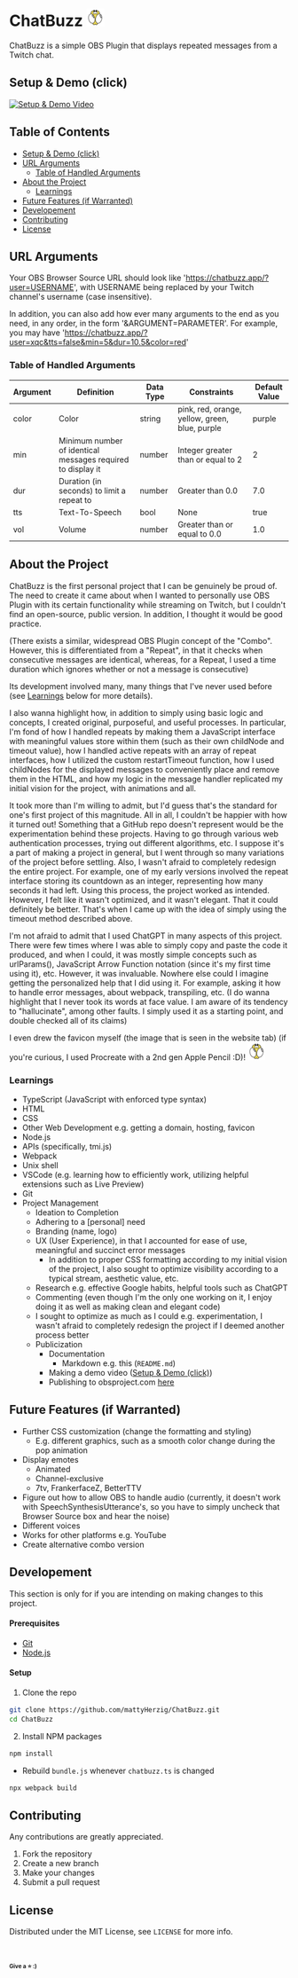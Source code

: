 # ChatBuzz ![](favicon/favicon-32x32.png)
ChatBuzz is a simple OBS Plugin that displays repeated messages from a Twitch chat.

## Setup & Demo (click)
[![Setup & Demo Video](https://img.youtube.com/vi/H00uMktz4qo/0.jpg)](https://youtu.be/H00uMktz4qo "ChatBuzz Setup & Demo")

## Table of Contents
* [Setup & Demo (click)](#setup--demo-click)
* [URL Arguments](#url-arguments)
  * [Table of Handled Arguments](#table-of-handled-arguments)
* [About the Project](#about-the-project)
  * [Learnings](#learnings)
* [Future Features (if Warranted)](#future-features-if-warranted)
* [Developement](#developement)
* [Contributing](#contributing)
* [License](#license)

## URL Arguments
Your OBS Browser Source URL should look like 'https://chatbuzz.app/?user=USERNAME', with USERNAME being replaced by your Twitch channel's username (case insensitive).

In addition, you can also add how ever many arguments to the end as you need, in any order, in the form '&ARGUMENT=PARAMETER'. For example, you may have 'https://chatbuzz.app/?user=xqc&tts=false&min=5&dur=10.5&color=red'

### Table of Handled Arguments
| Argument | Definition                                                  | Data Type | Constraints                                    | Default Value |
|----------|-------------------------------------------------------------|-----------|------------------------------------------------|---------------|
| color    | Color                                                       | string    | pink, red, orange, yellow, green, blue, purple | purple        |
| min      | Minimum number of identical messages required to display it | number    | Integer greater than or equal to 2             | 2             |
| dur      | Duration (in seconds) to limit a repeat to                  | number    | Greater than 0.0                               | 7.0           |
| tts      | Text-To-Speech                                              | bool      | None                                           | true          |
| vol      | Volume                                                      | number    | Greater than or equal to 0.0                   | 1.0           |

## About the Project
ChatBuzz is the first personal project that I can be genuinely be proud of. The need to create it came about when I wanted to personally use OBS Plugin with its certain functionality while streaming on Twitch, but I couldn't find an open-source, public version. In addition, I thought it would be good practice.

(There exists a similar, widespread OBS Plugin concept of the "Combo". However, this is differentiated from a "Repeat", in that it checks when consecutive messages are identical, whereas, for a Repeat, I used a time duration which ignores whether or not a message is consecutive)

Its development involved many, many things that I've never used before (see [Learnings](#learnings) below for more details). 

I also wanna highlight how, in addition to simply using basic logic and concepts, I created original, purposeful, and useful processes. In particular, I'm fond of how I handled repeats by making them a JavaScript interface with meaningful values store within them (such as their own childNode and timeout value), how I handled active repeats with an array of repeat interfaces, how I utilized the custom restartTimeout function, how I used childNodes for the displayed messages to conveniently place and remove them in the HTML, and how my logic in the message handler replicated my initial vision for the project, with animations and all.

It took more than I'm willing to admit, but I'd guess that's the standard for one's first project of this magnitude. All in all, I couldn't be happier with how it turned out! Something that a GitHub repo doesn't represent would be the experimentation behind these projects. Having to go through various web authentication processes, trying out different algorithms, etc. I suppose it's a part of making a project in general, but I went through so many variations of the project before settling. Also, I wasn't afraid to completely redesign the entire project. For example, one of my early versions involved the repeat interface storing its countdown as an integer, representing how many seconds it had left. Using this process, the project worked as intended. However, I felt like it wasn't optimized, and it wasn't elegant. That it could definitely be better. That's when I came up with the idea of simply using the timeout method described above.

I'm not afraid to admit that I used ChatGPT in many aspects of this project. There were few times where I was able to simply copy and paste the code it produced, and when I could, it was mostly simple concepts such as urlParams(), JavaScript Arrow Function notation (since it's my first time using it), etc. However, it was invaluable. Nowhere else could I imagine getting the personalized help that I did using it. For example, asking it how to handle error messages, about webpack, transpiling, etc. (I do wanna highlight that I never took its words at face value. I am aware of its tendency to "hallucinate", among other faults. I simply used it as a starting point, and double checked all of its claims)

I even drew the favicon myself (the image that is seen in the website tab) (if you're curious, I used Procreate with a 2nd gen Apple Pencil :D)! ![](favicon/favicon-32x32.png)

### Learnings
- TypeScript (JavaScript with enforced type syntax)
- HTML
- CSS
- Other Web Development e.g. getting a domain, hosting, favicon
- Node.js
- APIs (specifically, tmi.js)
- Webpack
- Unix shell
- VSCode (e.g. learning how to efficiently work, utilizing helpful extensions such as Live Preview)
- Git
- Project Management
  - Ideation to Completion
  - Adhering to a \[personal\] need
  - Branding (name, logo)
  - UX (User Experience), in that I accounted for ease of use, meaningful and succinct error messages
    - In addition to proper CSS formatting according to my initial vision of the project, I also sought to optimize visibility according to a typical stream, aesthetic value, etc.
  - Research e.g. effective Google habits, helpful tools such as ChatGPT
  - Commenting (even though I'm the only one working on it, I enjoy doing it as well as making clean and elegant code)
  - I sought to optimize as much as I could e.g. experimentation, I wasn't afraid to completely redesign the project if I deemed another process better
  - Publicization
    - Documentation
      - Markdown e.g. this (`README.md`)
    - Making a demo video ([Setup & Demo (click)](#setup--demo-click))
    - Publishing to obsproject.com [here](https://obsproject.com/forum/resources/chatbuzz.1757/)

## Future Features (if Warranted)
- Further CSS customization (change the formatting and styling)
  - E.g. different graphics, such as a smooth color change during the pop animation
- Display emotes
  - Animated
  - Channel-exclusive
  - 7tv, FrankerfaceZ, BetterTTV
- Figure out how to allow OBS to handle audio (currently, it doesn't work with SpeechSynthesisUtterance's, so you have to simply uncheck that Browser Source box and hear the noise)
- Different voices
- Works for other platforms e.g. YouTube
- Create alternative combo version

## Developement
This section is only for if you are intending on making changes to this project.

#### Prerequisites
* [Git](https://git-scm.com/downloads)
* [Node.js](https://nodejs.org/en/download/)

#### Setup
1. Clone the repo
```sh
git clone https://github.com/mattyHerzig/ChatBuzz.git
cd ChatBuzz
```
2. Install NPM packages
```sh
npm install
```
- Rebuild `bundle.js` whenever `chatbuzz.ts` is changed
```sh
npx webpack build
```

## Contributing
Any contributions are greatly appreciated.
1. Fork the repository
2. Create a new branch
3. Make your changes
4. Submit a pull request

## License
Distributed under the MIT License, see `LICENSE` for more info.

## <sub><sub><sub><sup>Give a ⭐️ :)</sup></sub></sub></sub>
